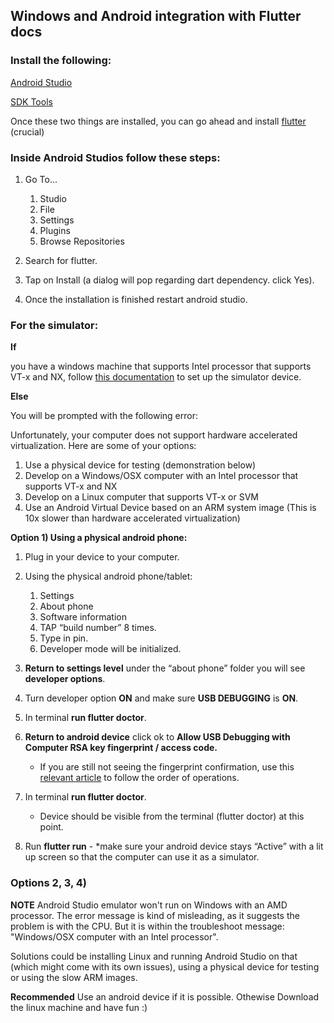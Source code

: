 ## Windows and Android integration with Flutter docs

### Install the following:
[Android Studio](https://developer.android.com/studio/) 

[SDK Tools](https://developer.android.com/studio/releases/sdk-tools.html)

Once these two things are installed, you can go ahead and install [flutter](https://github.com/Chimer2017/xdemo_flutter) (crucial)

### Inside Android Studios follow these steps:
1. Go To...

   1. Studio
   1. File
   1. Settings 
   1. Plugins
   1. Browse Repositories
2. Search for flutter.
3. Tap on Install (a dialog will pop regarding dart dependency. click Yes).
4. Once the installation is finished restart android studio.

### For the simulator:

**If**

you have a windows machine that supports Intel processor that supports VT-x and NX,
follow [this documentation](https://developer.android.com/studio/run/managing-avds) to set up the simulator device.

**Else**

You will be prompted with the following error:

Unfortunately, your computer does not support hardware accelerated virtualization.
Here are some of your options:
 1) Use a physical device for testing (demonstration below)
 2) Develop on a Windows/OSX computer with an Intel processor that supports VT-x and NX
 3) Develop on a Linux computer that supports VT-x or SVM
 4) Use an Android Virtual Device based on an ARM system image
   (This is 10x slower than hardware accelerated virtualization)

**Option 1) Using a physical android phone:**

1. Plug in your device to your computer.

2. Using the physical android phone/tablet:
    1. Settings
    1. About phone
    1. Software information
    1. TAP “build number” 8 times.
    1. Type in pin.
    1. Developer mode will be initialized.

3. **Return to settings level** under the “about phone” folder you will see **developer options**.

4. Turn developer option **ON** and make sure **USB DEBUGGING** is **ON**.

5. In terminal **run flutter doctor**.

6. **Return to android device** click ok to **Allow USB Debugging with Computer RSA key fingerprint / access code.**
    - If you are still not seeing the fingerprint confirmation, use this [relevant article](https://www.thecustomdroid.com/enable-developer-options-usb-debugging-android-pie/) to follow the order of operations.

7. In terminal **run flutter doctor**.
   - Device should be visible from the terminal (flutter doctor) at this point.
 
8. Run **flutter run** - 
     *make sure your android device stays “Active” with a lit up screen so that the computer can use it as a simulator.
  
  
### Options 2, 3, 4)

**NOTE**
Android Studio emulator won't run on Windows with an AMD processor. The error message is kind of misleading, as it suggests the problem is with the CPU. But it is within the troubleshoot message: "Windows/OSX computer with an Intel processor".

Solutions could be installing Linux and running Android Studio on that (which might come with its own issues), using a physical device for testing or using the slow ARM images.

**Recommended**
Use an android device if it is possible.
Othewise
Download the linux machine and have fun :)
